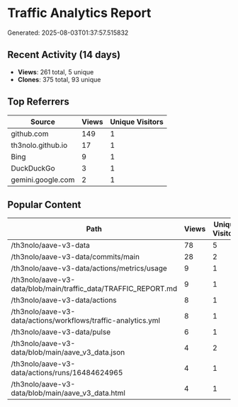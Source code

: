 # Traffic Analytics Report

Generated: 2025-08-03T01:37:57.515832

## Recent Activity (14 days)

- **Views**: 261 total, 5 unique
- **Clones**: 375 total, 93 unique

## Top Referrers

| Source | Views | Unique Visitors |
|--------|-------|-----------------|
| github.com | 149 | 1 |
| th3nolo.github.io | 17 | 1 |
| Bing | 9 | 1 |
| DuckDuckGo | 3 | 1 |
| gemini.google.com | 2 | 1 |

## Popular Content

| Path | Views | Unique Visitors |
|------|-------|------------------|
| /th3nolo/aave-v3-data | 78 | 5 |
| /th3nolo/aave-v3-data/commits/main | 28 | 2 |
| /th3nolo/aave-v3-data/actions/metrics/usage | 9 | 1 |
| /th3nolo/aave-v3-data/blob/main/traffic_data/TRAFFIC_REPORT.md | 9 | 1 |
| /th3nolo/aave-v3-data/actions | 8 | 1 |
| /th3nolo/aave-v3-data/actions/workflows/traffic-analytics.yml | 8 | 1 |
| /th3nolo/aave-v3-data/pulse | 6 | 1 |
| /th3nolo/aave-v3-data/blob/main/aave_v3_data.json | 4 | 2 |
| /th3nolo/aave-v3-data/actions/runs/16484624965 | 4 | 1 |
| /th3nolo/aave-v3-data/blob/main/aave_v3_data.html | 4 | 1 |
